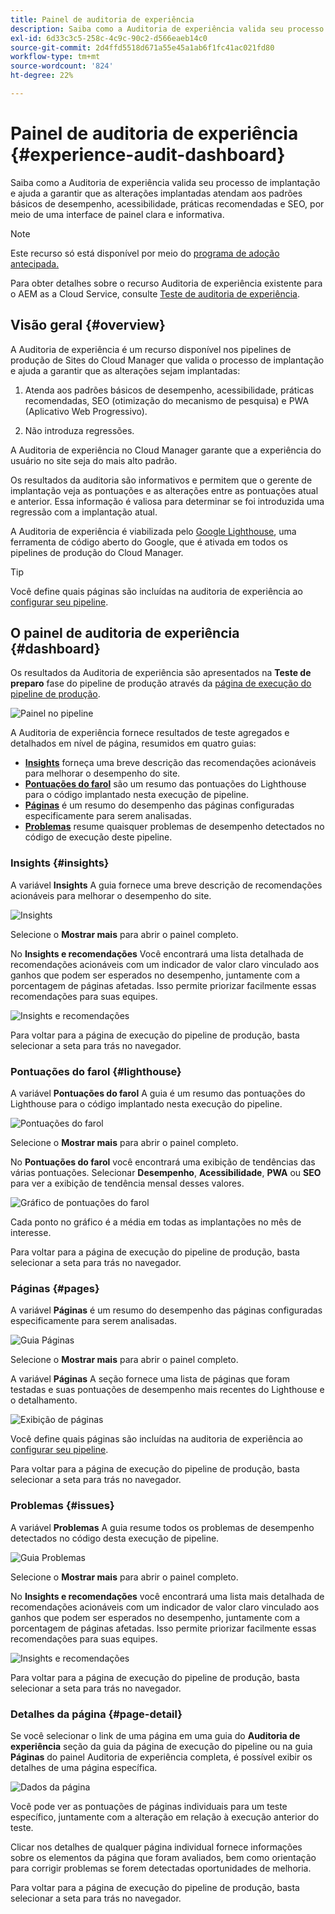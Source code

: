 ```yaml
---
title: Painel de auditoria de experiência
description: Saiba como a Auditoria de experiência valida seu processo de implantação e ajuda a garantir que as alterações implantadas atendam aos padrões básicos de desempenho, acessibilidade, práticas recomendadas e SEO, por meio de uma interface de painel clara e informativa.
exl-id: 6d33c3c5-258c-4c9c-90c2-d566eaeb14c0
source-git-commit: 2d4ffd5518d671a55e45a1ab6f1fc41ac021fd80
workflow-type: tm+mt
source-wordcount: '824'
ht-degree: 22%

---
```


# Painel de auditoria de experiência {#experience-audit-dashboard}


Saiba como a Auditoria de experiência valida seu processo de implantação e ajuda a garantir que as alterações implantadas atendam aos padrões básicos de desempenho, acessibilidade, práticas recomendadas e SEO, por meio de uma interface de painel clara e informativa.

>[!NOTE]
>
>Este recurso só está disponível por meio do [programa de adoção antecipada.](/help/implementing/cloud-manager/release-notes/current.md#early-adoption)
>
>Para obter detalhes sobre o recurso Auditoria de experiência existente para o AEM as a Cloud Service, consulte [Teste de auditoria de experiência](/help/implementing/cloud-manager/experience-audit-testing.md).

## Visão geral {#overview}

A Auditoria de experiência é um recurso disponível nos pipelines de produção de Sites do Cloud Manager que valida o processo de implantação e ajuda a garantir que as alterações sejam implantadas:

1. Atenda aos padrões básicos de desempenho, acessibilidade, práticas recomendadas, SEO (otimização do mecanismo de pesquisa) e PWA (Aplicativo Web Progressivo).

1. Não introduza regressões.

A Auditoria de experiência no Cloud Manager garante que a experiência do usuário no site seja do mais alto padrão.

Os resultados da auditoria são informativos e permitem que o gerente de implantação veja as pontuações e as alterações entre as pontuações atual e anterior. Essa informação é valiosa para determinar se foi introduzida uma regressão com a implantação atual.

A Auditoria de experiência é viabilizada pelo [Google Lighthouse](https://developer.chrome.com/docs/lighthouse/overview/), uma ferramenta de código aberto do Google, que é ativada em todos os pipelines de produção do Cloud Manager.

>[!TIP]
>
>Você define quais páginas são incluídas na auditoria de experiência ao [configurar seu pipeline](/help/implementing/cloud-manager/configuring-pipelines/configuring-production-pipelines.md#full-stack-code).

## O painel de auditoria de experiência {#dashboard}

Os resultados da Auditoria de experiência são apresentados na **Teste de preparo** fase do pipeline de produção através da [página de execução do pipeline de produção](/help/implementing/cloud-manager/deploy-code.md).

![Painel no pipeline](assets/dashboard.png)

A Auditoria de experiência fornece resultados de teste agregados e detalhados em nível de página, resumidos em quatro guias:

* **[Insights](#insights)** forneça uma breve descrição das recomendações acionáveis para melhorar o desempenho do site.
* **[Pontuações do farol](#lighthouse)** são um resumo das pontuações do Lighthouse para o código implantado nesta execução de pipeline.
* **[Páginas](#pages)** é um resumo do desempenho das páginas configuradas especificamente para serem analisadas.
* **[Problemas](#issues)** resume quaisquer problemas de desempenho detectados no código de execução deste pipeline.

### Insights {#insights}

A variável **Insights** A guia fornece uma breve descrição de recomendações acionáveis para melhorar o desempenho do site.

![Insights](assets/insights.png)

Selecione o **Mostrar mais** para abrir o painel completo.

No **Insights e recomendações** Você encontrará uma lista detalhada de recomendações acionáveis com um indicador de valor claro vinculado aos ganhos que podem ser esperados no desempenho, juntamente com a porcentagem de páginas afetadas. Isso permite priorizar facilmente essas recomendações para suas equipes.

![Insights e recomendações](assets/insights-recommendations.png)

Para voltar para a página de execução do pipeline de produção, basta selecionar a seta para trás no navegador.

### Pontuações do farol {#lighthouse}

A variável **Pontuações do farol** A guia é um resumo das pontuações do Lighthouse para o código implantado nesta execução do pipeline.

![Pontuações do farol](assets/lighthouse.png)

Selecione o **Mostrar mais** para abrir o painel completo.

No **Pontuações do farol** você encontrará uma exibição de tendências das várias pontuações. Selecionar **Desempenho**, **Acessibilidade**, **PWA** ou **SEO** para ver a exibição de tendência mensal desses valores.

![Gráfico de pontuações do farol](assets/lighthouse-scores.png)

Cada ponto no gráfico é a média em todas as implantações no mês de interesse.

Para voltar para a página de execução do pipeline de produção, basta selecionar a seta para trás no navegador.

### Páginas {#pages}

A variável **Páginas** é um resumo do desempenho das páginas configuradas especificamente para serem analisadas.

![Guia Páginas](assets/pages.png)

Selecione o **Mostrar mais** para abrir o painel completo.

A variável **Páginas** A seção fornece uma lista de páginas que foram testadas e suas pontuações de desempenho mais recentes do Lighthouse e o detalhamento.

![Exibição de páginas](assets/pages-view.png)

Você define quais páginas são incluídas na auditoria de experiência ao [configurar seu pipeline](/help/implementing/cloud-manager/configuring-pipelines/configuring-production-pipelines.md#full-stack-code).

Para voltar para a página de execução do pipeline de produção, basta selecionar a seta para trás no navegador.

### Problemas {#issues}

A variável **Problemas** A guia resume todos os problemas de desempenho detectados no código desta execução de pipeline.

![Guia Problemas](assets/issues.png)

Selecione o **Mostrar mais** para abrir o painel completo.

No **Insights e recomendações** você encontrará uma lista mais detalhada de recomendações acionáveis com um indicador de valor claro vinculado aos ganhos que podem ser esperados no desempenho, juntamente com a porcentagem de páginas afetadas. Isso permite priorizar facilmente essas recomendações para suas equipes.

![Insights e recomendações](assets/insights-recommendations.png)

Para voltar para a página de execução do pipeline de produção, basta selecionar a seta para trás no navegador.

### Detalhes da página {#page-detail}

Se você selecionar o link de uma página em uma guia do **Auditoria de experiência** seção da guia da página de execução do pipeline ou na guia **Páginas** do painel Auditoria de experiência completa, é possível exibir os detalhes de uma página específica.

![Dados da página](assets/page-data.png)

Você pode ver as pontuações de páginas individuais para um teste específico, juntamente com a alteração em relação à execução anterior do teste.

Clicar nos detalhes de qualquer página individual fornece informações sobre os elementos da página que foram avaliados, bem como orientação para corrigir problemas se forem detectadas oportunidades de melhoria.

Para voltar para a página de execução do pipeline de produção, basta selecionar a seta para trás no navegador.
